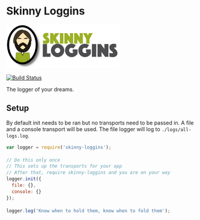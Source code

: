 # Skinny Loggins

![Skinny Loggins](https://raw.githubusercontent.com/LeisureLink/skinny-loggins/master/docs/images/logo.png?token=AAIToGArZ99_nV2AswlU_a4wC-ceBxRAks5WAsICwA%3D%3D)

[![Build Status](https://travis-ci.org/LeisureLink/skinny-loggins.svg?branch=master)](https://travis-ci.org/LeisureLink/skinny-loggins)


The logger of your dreams.

## Setup
By default init needs to be ran but no transports need to be passed in. A file and a console transport will be used.
The file logger will log to `./logs/all-logs.log`.

```javascript
var logger = require('skinny-loggins');

// Do this only once
// This sets up the transports for your app
// After that, require skinny-loggins and you are on your way
logger.init({
  file: {},
  console: {}
});

logger.log('Know when to hold them, know when to fold them');
```
